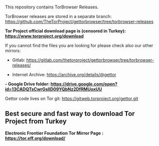 This repository contains TorBrowser Releases.

TorBrowser releases are stored in a separate branch: https://github.com/TheTorProject/gettorbrowser/tree/torbrowser-releases

**Tor Project official download page is (censored in Turkey): https://www.torproject.org/download**

If you cannot find the files you are looking for please check also our other mirrors:

- Gitlab: https://gitlab.com/thetorproject/gettorbrowser/tree/torbrowser-releases/

- Internet Archive: https://archive.org/details/@gettor

**- Google Drive folder: https://drive.google.com/open?id=13CADQTsCwrGsIID09YQbNz2DfRMUoxUU**

Gettor code lives on Tor git: https://gitweb.torproject.org/gettor.git

## Best secure and fast way to download Tor Project from Turkey  
**Electronic Frontier Foundation Tor Mirror Page : https://tor.eff.org/download/**



